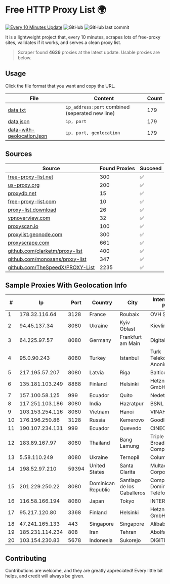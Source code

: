 
# Free HTTP Proxy List 🌍

[![Every 10 Minutes Update](https://github.com/mertguvencli/http-proxy-list/actions/workflows/main.yml/badge.svg?branch=main)](https://github.com/mertguvencli/http-proxy-list/actions/workflows/main.yml)
![GitHub](https://img.shields.io/github/license/mertguvencli/http-proxy-list)
![GitHub last commit](https://img.shields.io/github/last-commit/mertguvencli/http-proxy-list)

It is a lightweight project that, every 10 minutes, scrapes lots of free-proxy sites, validates if it works, and serves a clean proxy list.


> Scraper found **4626** proxies at the latest update. Usable proxies are below.

## Usage

Click the file format that you want and copy the URL.


|File|Content|Count|
|----|-------|-----|
|[data.txt](https://raw.githubusercontent.com/mertguvencli/http-proxy-list/main/proxy-list/data.txt)|`ip_address:port` combined (seperated new line)|179|
|[data.json](https://raw.githubusercontent.com/mertguvencli/http-proxy-list/main/proxy-list/data.json)|`ip, port`|179|
|[data-with-geolocation.json](https://raw.githubusercontent.com/mertguvencli/http-proxy-list/main/proxy-list/data-with-geolocation.json)|`ip, port, geolocation`|179|

## Sources

|Source|Found Proxies|Succeed|
|------|-------------|-------|
|[free-proxy-list.net](https://free-proxy-list.net)|300|✅|
|[us-proxy.org](https://www.us-proxy.org)|200|✅|
|[proxydb.net](http://proxydb.net)|15|✅|
|[free-proxy-list.com](https://free-proxy-list.com/?page=&port=&type%5B%5D=http&type%5B%5D=https&up_time=0&search=Search)|10|✅|
|[proxy-list.download](https://www.proxy-list.download/HTTP)|26|✅|
|[vpnoverview.com](https://vpnoverview.com/privacy/anonymous-browsing/free-proxy-servers)|32|✅|
|[proxyscan.io](https://www.proxyscan.io)|100|✅|
|[proxylist.geonode.com](https://proxylist.geonode.com/api/proxy-list?limit=300&page=1&sort_by=lastChecked&sort_type=desc&protocols=http,https)|300|✅|
|[proxyscrape.com](https://api.proxyscrape.com/v2/?request=displayproxies&protocol=http&timeout=10000&country=all&ssl=all&anonymity=all)|661|✅|
|[github.com/clarketm/proxy-list](https://raw.githubusercontent.com/clarketm/proxy-list/master/proxy-list-raw.txt)|400|✅|
|[github.com/monosans/proxy-list](https://raw.githubusercontent.com/monosans/proxy-list/main/proxies/http.txt)|347|✅|
|[github.com/TheSpeedX/PROXY-List](https://raw.githubusercontent.com/TheSpeedX/PROXY-List/master/http.txt)|2235|✅|


## Sample Proxies With Geolocation Info

|#|Ip|Port|Country|City|Internet Service Provider|
|-|--|----|-------|----|-------------------------|
|1|178.32.116.64|3128|France|Roubaix|OVH SAS|
|2|94.45.137.34|8080|Ukraine|Kyiv Oblast|Kievline LLC|
|3|64.225.97.57|8080|Germany|Frankfurt am Main|DigitalOcean, LLC|
|4|95.0.90.243|8080|Turkey|Istanbul|Turk Telekomunikasyon Anonim Sirketi|
|5|217.195.57.207|8080|Latvia|Riga|Balticom|
|6|135.181.103.249|8888|Finland|Helsinki|Hetzner Online GmbH|
|7|157.100.58.125|999|Ecuador|Quito|Nedetel S.A.|
|8|117.251.103.186|8080|India|Hazratpur|BSNL Internet|
|9|103.153.254.116|8080|Vietnam|Hanoi|VINAHOST-HN|
|10|176.196.250.86|3128|Russia|Kemerovo|Goodline.info|
|11|190.107.234.131|999|Ecuador|Quevedo|CINECABLE TV|
|12|183.89.167.97|8080|Thailand|Bang Lamung|Triple T Broadband Public Company Limited|
|13|5.58.110.249|8080|Ukraine|Ternopil|Columbus|
|14|198.52.97.210|59394|United States|Santa Clarita|Multacom Corporation|
|15|201.229.250.22|8080|Dominican Republic|Santiago de los Caballeros|Compañía Dominicana de Teléfonos S. A.|
|16|116.58.166.194|8080|Japan|Tokyo|INTERLINK|
|17|95.217.120.80|3368|Finland|Helsinki|Hetzner Online GmbH|
|18|47.241.165.133|443|Singapore|Singapore|Alibaba.com LLC|
|19|185.231.114.234|808|Iran|Tehran|Abolfazl-Shirdel|
|20|103.154.230.83|5678|Indonesia|Sukorejo|DIGITNET|



## Contributing

Contributions are welcome, and they are greatly appreciated! Every
little bit helps, and credit will always be given.

